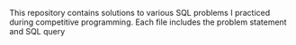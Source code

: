 This repository contains solutions to various SQL problems I practiced during competitive programming. Each file includes the problem statement and SQL query
